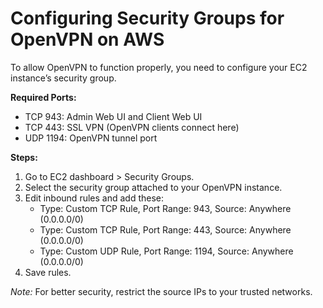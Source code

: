 # Configuring Security Groups for OpenVPN on AWS

To allow OpenVPN to function properly, you need to configure your EC2 instance’s security group.

**Required Ports:**

- TCP 943: Admin Web UI and Client Web UI
- TCP 443: SSL VPN (OpenVPN clients connect here)
- UDP 1194: OpenVPN tunnel port

**Steps:**

1. Go to EC2 dashboard > Security Groups.
2. Select the security group attached to your OpenVPN instance.
3. Edit inbound rules and add these:
   - Type: Custom TCP Rule, Port Range: 943, Source: Anywhere (0.0.0.0/0)
   - Type: Custom TCP Rule, Port Range: 443, Source: Anywhere (0.0.0.0/0)
   - Type: Custom UDP Rule, Port Range: 1194, Source: Anywhere (0.0.0.0/0)
4. Save rules.

*Note:* For better security, restrict the source IPs to your trusted networks.
